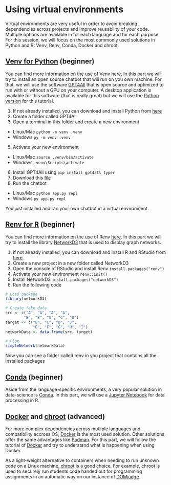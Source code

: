 # Using virtual environments
Virtual environments are very useful in order to avoid breaking dependencies across projects and improve reusability of your code. Multiple options are available in for each language and for each purpose. For this session, we will focus on the most commonly used solutions in Python and R: Venv, Renv, Conda, Docker and chroot.

## [Venv for Python](https://docs.python.org/3/library/venv.html) (beginner)
You can find more information on the use of Venv [here](https://packaging.python.org/en/latest/guides/installing-using-pip-and-virtual-environments/). In this part we will try to install an open source chatbot that will run on you own machine. For that, we will use the software [GPT4All](https://github.com/nomic-ai/gpt4all) that is open source and optimized to run with or without a GPU on your computer. A desktop application is available for this software (that is really great) but we will use the [Python version](https://github.com/nomic-ai/gpt4all/tree/main/gpt4all-bindings/python) for this tutorial.

1. If not already installed, you can download and install Python from [here](https://www.python.org/downloads/)
2. Create a folder called GPT4All
3. Open a terminal in this folder and create a new environment  
* Linux/Mac `python -m venv .venv`
* Windows `py -m venv .venv`    
5. Activate your new environment
* Linux/Mac `source .venv/bin/activate`
* Windows `.venv\Scripts\activate`
6. Install GPT4All using `pip install gpt4all typer`
7. Download this [file](https://github.com/nomic-ai/gpt4all/blob/main/gpt4all-bindings/cli/app.py)
8. Run the chatbot
* Linux/Mac `python app.py repl`
* Windows `py app.py repl`

You just installed and ran your own chatbot in a virtual environment.

## [Renv for R](https://rstudio.github.io/renv/) (beginner)
You can find more information on the use of Renv [here](https://rstudio.github.io/renv/). In this part we will try to install the library [NetworkD3](https://christophergandrud.github.io/networkD3/) that is used to display graph networks. 

1. If not already installed, you can download and install R and RStudio from [here]([https://www.python.org/downloads/](https://posit.co/download/rstudio-desktop/)).
2. Create a new project in a new folder called NetworkD3
3. Open the console of RStudio and install Renv `install.packages("renv")`
4. Activate your new environment `renv::init()`
5. Install NetworkD3 `install.packages("networkD3")`
6. Run the following code

```r
# Load package
library(networkD3)

# Create fake data
src <- c("A", "A", "A", "A",
        "B", "B", "C", "C", "D")
target <- c("B", "C", "D", "J",
            "E", "F", "G", "H", "I")
networkData <- data.frame(src, target)

# Plot
simpleNetwork(networkData)
```

Now you can see a folder called renv in you project that contains all the installed packages

## [Conda](https://www.anaconda.com/download) (beginner)
Aside from the language-specific environments, a very popular solution in data-science is [Conda](https://www.anaconda.com/download). In this part, we will use a [Jupyter Notebook](https://docs.anaconda.com/free/navigator/tutorials/r-lang/) for data processing in R.

## [Docker](https://docs.docker.com/get-started/) and [chroot](https://www.howtogeek.com/441534/how-to-use-the-chroot-command-on-linux/) (advanced)
For more complex dependencies across mutliple languages and compatibility accross OS, [Docker](https://docs.docker.com/get-started/) is the most used solution. Other solutions offer the same advantages like [Podman](https://podman.io/). For this part, we will follow the tutorial of [Docker](https://docs.docker.com/get-started/) and try to understand what is happening when using Docker.

As a light-weight alternative to containers when needing to run unknown code on a Linux machine, [chroot](https://www.howtogeek.com/441534/how-to-use-the-chroot-command-on-linux/) is a good choice. For example, chroot is used to securely run students code handed out for programming assignments in an automatic way on our instance of [DOMjudge](https://domjudge.uu.nl/). 
